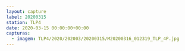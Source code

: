 ```yaml
---
layout: capture
label: 20200315
station: TLP4
date: 2020-03-15 00:00:00+00:00
capturas:
  - imagem: TLP4/2020/202003/20200315/M20200316_012319_TLP_4P.jpg
---
```

